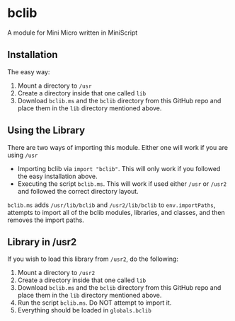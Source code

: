 # bclib
A module for Mini Micro written in MiniScript

## Installation

The easy way:

1. Mount a directory to `/usr`
2. Create a directory inside that one called `lib`
3. Download `bclib.ms` and the `bclib` directory from this GitHub repo and place them in the `lib` directory mentioned above.

## Using the Library

There are two ways of importing this module. Either one will work if you are using `/usr`

* Importing bclib via `import "bclib"`. This will only work if you followed the easy installation above.
* Executing the script `bclib.ms`. This will work if used either `/usr` or `/usr2` and followed the correct directory layout.

`bclib.ms` adds `/usr/lib/bclib` and `/usr2/lib/bclib` to `env.importPaths`, attempts to import all of the bclib modules, libraries, and classes, and then removes the import paths.

## Library in /usr2

If you wish to load this library from `/usr2`, do the following:

1. Mount a directory to `/usr2`
2. Create a directory inside that one called `lib`
3. Download `bclib.ms` and the `bclib` directory from this GitHub repo and place them in the `lib` directory mentioned above.
4. Run the script `bclib.ms`. Do NOT attempt to import it.
5. Everything should be loaded in `globals.bclib`
